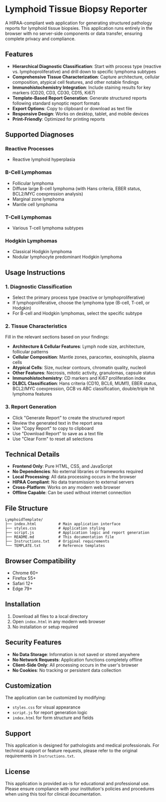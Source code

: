# Lymphoid Tissue Biopsy Reporter

A HIPAA-compliant web application for generating structured pathology reports for lymphoid tissue biopsies. This application runs entirely in the browser with no server-side components or data transfer, ensuring complete privacy and compliance.

## Features

- **Hierarchical Diagnostic Classification**: Start with process type (reactive vs. lymphoproliferative) and drill down to specific lymphoma subtypes
- **Comprehensive Tissue Characterization**: Capture architecture, cellular composition, atypical cell features, and other notable findings
- **Immunohistochemistry Integration**: Include staining results for key markers (CD20, CD3, CD30, CD15, Ki67)
- **Template-Based Report Generation**: Generate structured reports following standard synoptic report formats
- **Export Options**: Copy to clipboard or download as text file
- **Responsive Design**: Works on desktop, tablet, and mobile devices
- **Print-Friendly**: Optimized for printing reports

## Supported Diagnoses

### Reactive Processes
- Reactive lymphoid hyperplasia

### B-Cell Lymphomas
- Follicular lymphoma
- Diffuse large B-cell lymphoma (with Hans criteria, EBER status, BCL2/MYC coexpression analysis)
- Marginal zone lymphoma
- Mantle cell lymphoma

### T-Cell Lymphomas
- Various T-cell lymphoma subtypes

### Hodgkin Lymphomas
- Classical Hodgkin lymphoma
- Nodular lymphocyte predominant Hodgkin lymphoma

## Usage Instructions

### 1. Diagnostic Classification
- Select the primary process type (reactive or lymphoproliferative)
- If lymphoproliferative, choose the lymphoma type (B-cell, T-cell, or Hodgkin)
- For B-cell and Hodgkin lymphomas, select the specific subtype

### 2. Tissue Characteristics
Fill in the relevant sections based on your findings:

- **Architecture & Cellular Features**: Lymph node size, architecture, follicular patterns
- **Cellular Composition**: Mantle zones, paracortex, eosinophils, plasma cells
- **Atypical Cells**: Size, nuclear contours, chromatin quality, nucleoli
- **Other Features**: Necrosis, mitotic activity, granulomas, capsule status
- **Immunohistochemistry**: CD markers and Ki67 proliferation index
- **DLBCL Classification**: Hans criteria (CD10, BCL6, MUM1), EBER status, BCL2/MYC coexpression, GCB vs ABC classification, double/triple hit lymphoma features

### 3. Report Generation
- Click "Generate Report" to create the structured report
- Review the generated text in the report area
- Use "Copy Report" to copy to clipboard
- Use "Download Report" to save as a text file
- Use "Clear Form" to reset all selections

## Technical Details

- **Frontend Only**: Pure HTML, CSS, and JavaScript
- **No Dependencies**: No external libraries or frameworks required
- **Local Processing**: All data processing occurs in the browser
- **HIPAA Compliant**: No data transmission to external servers
- **Cross-Platform**: Works on any modern web browser
- **Offline Capable**: Can be used without internet connection

## File Structure

```
LymphoidTemplate/
├── index.html          # Main application interface
├── styles.css          # Application styling
├── script.js           # Application logic and report generation
├── README.md           # This documentation file
├── Instructions.txt    # Original requirements
└── TEMPLATE.txt        # Reference templates
```

## Browser Compatibility

- Chrome 60+
- Firefox 55+
- Safari 12+
- Edge 79+

## Installation

1. Download all files to a local directory
2. Open `index.html` in any modern web browser
3. No installation or setup required

## Security Features

- **No Data Storage**: Information is not saved or stored anywhere
- **No Network Requests**: Application functions completely offline
- **Client-Side Only**: All processing occurs in the user's browser
- **No Cookies**: No tracking or persistent data collection

## Customization

The application can be customized by modifying:

- `styles.css` for visual appearance
- `script.js` for report generation logic
- `index.html` for form structure and fields

## Support

This application is designed for pathologists and medical professionals. For technical support or feature requests, please refer to the original requirements in `Instructions.txt`.

## License

This application is provided as-is for educational and professional use. Please ensure compliance with your institution's policies and procedures when using this tool for clinical documentation.

